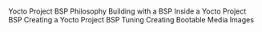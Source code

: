 #

Yocto Project BSP Philosophy
Building with a BSP
Inside a Yocto Project BSP
Creating a Yocto Project BSP
Tuning
Creating Bootable Media Images
